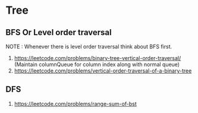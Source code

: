 Tree
====

BFS Or Level order traversal
----------------------------
NOTE : Whenever there is level order traversal think about BFS first.
1. https://leetcode.com/problems/binary-tree-vertical-order-traversal/ (Maintain columnQueue for column index along with normal queue)
2. https://leetcode.com/problems/vertical-order-traversal-of-a-binary-tree

DFS
---
1. https://leetcode.com/problems/range-sum-of-bst
